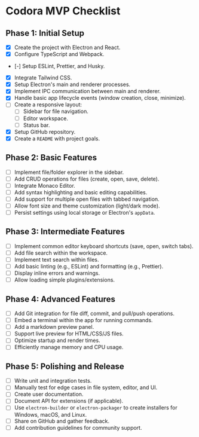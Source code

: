 # Codora MVP Checklist

## Phase 1: Initial Setup 
- [x] Create the project with Electron and React.
- [x] Configure TypeScript and Webpack.
- [-] Setup ESLint, Prettier, and Husky.
- [x] Integrate Tailwind CSS.
- [x] Setup Electron's main and renderer processes.
- [x] Implement IPC communication between main and renderer.
- [x] Handle basic app lifecycle events (window creation, close, minimize).
- [ ] Create a responsive layout:
  - [ ] Sidebar for file navigation.
  - [ ] Editor workspace.
  - [ ] Status bar.
- [x] Setup GitHub repository.
- [x] Create a `README` with project goals.

## Phase 2: Basic Features 
- [ ] Implement file/folder explorer in the sidebar.
- [ ] Add CRUD operations for files (create, open, save, delete).
- [ ] Integrate Monaco Editor.
- [ ] Add syntax highlighting and basic editing capabilities.
- [ ] Add support for multiple open files with tabbed navigation.
- [ ] Allow font size and theme customization (light/dark mode).
- [ ] Persist settings using local storage or Electron's `appData`.

## Phase 3: Intermediate Features 
- [ ] Implement common editor keyboard shortcuts (save, open, switch tabs).
- [ ] Add file search within the workspace.
- [ ] Implement text search within files.
- [ ] Add basic linting (e.g., ESLint) and formatting (e.g., Prettier).
- [ ] Display inline errors and warnings.
- [ ] Allow loading simple plugins/extensions.

## Phase 4: Advanced Features 
- [ ] Add Git integration for file diff, commit, and pull/push operations.
- [ ] Embed a terminal within the app for running commands.
- [ ] Add a markdown preview panel.
- [ ] Support live preview for HTML/CSS/JS files.
- [ ] Optimize startup and render times.
- [ ] Efficiently manage memory and CPU usage.

## Phase 5: Polishing and Release 
- [ ] Write unit and integration tests.
- [ ] Manually test for edge cases in file system, editor, and UI.
- [ ] Create user documentation.
- [ ] Document API for extensions (if applicable).
- [ ] Use `electron-builder` or `electron-packager` to create installers for Windows, macOS, and Linux.
- [ ] Share on GitHub and gather feedback.
- [ ] Add contribution guidelines for community support.
